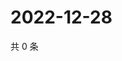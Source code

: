 # 2022-12-28

共 0 条

<!-- BEGIN WEIBO -->
<!-- 最后更新时间 Wed Dec 28 2022 20:24:29 GMT+0800 (China Standard Time) -->

<!-- END WEIBO -->

